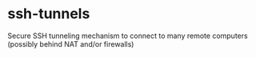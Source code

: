 # ssh-tunnels
Secure SSH tunneling mechanism to connect to many remote computers (possibly behind NAT and/or firewalls)
